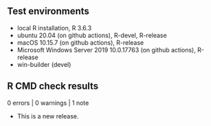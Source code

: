 ## Test environments
* local R installation, R 3.6.3
* ubuntu 20.04 (on github actions), R-devel, R-release
* macOS 10.15.7 (on github actions), R-release
* Microsoft Windows Server 2019 10.0.17763 (on github actions), R-release
* win-builder (devel)

## R CMD check results

0 errors | 0 warnings | 1 note

* This is a new release.
